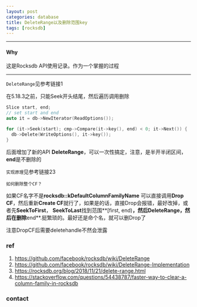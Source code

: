 ```yaml
---
layout: post
categories: database
title: DeleteRange以及删除范围key
tags: [rocksdb]
---
```


  

---

#### Why

这是Rocksdb API使用记录。作为一个掌握的过程

---

`DeleteRange`见参考链接1

在5.18.3之前，只能Seek开头结尾，然后遍历调用删除

```c++
Slice start, end;
// set start and end
auto it = db->NewIterator(ReadOptions());

for (it->Seek(start); cmp->Compare(it->key(), end) < 0; it->Next()) {
  db->Delete(WriteOptions(), it->key());
}
```

后面增加了新的API **DeleteRange**，可以一次性搞定，注意，是半开半闭区间，**end**是不删除的

`实现原理`见参考链接23





`如何删除整个CF？`

如果CF名字不是**rocksdb::kDefaultColumnFamilyName**  可以直接调用**Drop CF**，然后重新**Create CF**就行了，如果是的话，直接Drop会报错，最好改掉，或者先**SeekToFirst**，  **SeekToLast**找到范围**[first, end)**，然后DeleteRange，然后在删除**end**.挺繁琐的。最好还是命个名，就可以删Drop了



注意DropCF后需要deletehandle不然会泄露

### ref

1. https://github.com/facebook/rocksdb/wiki/DeleteRange
2. https://github.com/facebook/rocksdb/wiki/DeleteRange-Implementation
3. https://rocksdb.org/blog/2018/11/21/delete-range.html
4. https://stackoverflow.com/questions/54438787/faster-way-to-clear-a-column-family-in-rocksdb


### contact


